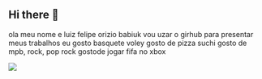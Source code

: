 ## Hi there 👋

ola meu nome e luiz felipe orizio babiuk
vou uzar o girhub para presentar meus trabalhos
eu gosto basquete voley
gosto de pizza suchi
gosto de mpb, rock, pop rock
gostode jogar fifa no xbox

![](https://tenor.com/pt-BR/view/stephen-curry-nba-airball-fumble-gif-4876551218104053334)
